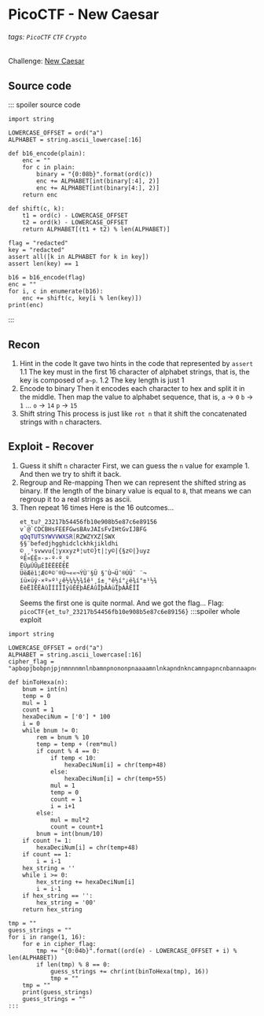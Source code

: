 # PicoCTF - New Caesar
###### tags: `PicoCTF` `CTF` `Crypto`
Challenge: [New Caesar](https://play.picoctf.org/practice/challenge/158?category=2&page=1)

## Source code
::: spoiler source code
```python=
import string

LOWERCASE_OFFSET = ord("a")
ALPHABET = string.ascii_lowercase[:16]

def b16_encode(plain):
	enc = ""
	for c in plain:
		binary = "{0:08b}".format(ord(c))
		enc += ALPHABET[int(binary[:4], 2)]
		enc += ALPHABET[int(binary[4:], 2)]
	return enc

def shift(c, k):
	t1 = ord(c) - LOWERCASE_OFFSET
	t2 = ord(k) - LOWERCASE_OFFSET
	return ALPHABET[(t1 + t2) % len(ALPHABET)]

flag = "redacted"
key = "redacted"
assert all([k in ALPHABET for k in key])
assert len(key) == 1

b16 = b16_encode(flag)
enc = ""
for i, c in enumerate(b16):
	enc += shift(c, key[i % len(key)])
print(enc)

```
:::
## Recon
1. Hint in the code
It gave two hints in the code that represented by `assert`
    1.1 The key must in the first 16 character of alphabet strings, that is, the key is composed of `a~p`.
    1.2 The key length is just 1
2. Encode to binary
Then it encodes each character to hex and split it in the middle. Then map the value to alphabet sequence, that is, 
`a` $\to$ `0`
`b` $\to$ `1`
...
`o` $\to$ `14`
`p` $\to$ `15`
3. Shift string
This process is just like `rot n` that it shift the concatenated strings with `n` characters.

## Exploit - Recover
1. Guess it shift `n` character
First, we can guess the `n` value for example 1. And then we try to shift it back.
2. Regroup and Re-mapping
Then we can represent the shifted string as binary. If the length of the binary value is equal to `8`, that means we can regroup it to a real strings as ascii.
3. Then repeat 16 times
Here is the 16 outcomes...
    ```bash
    et_tu?_23217b54456fb10e908b5e87c6e89156
    v`@`CDCBHsFEEFGwsBAvJAIsFvIHtGvIJBFG
    qQqTUTSYWVVWXSR[RZWZYXZ[SWX
    §§¨befedjhgghidclckhkjikldhi
    ©¸¸¹svwvu{¦yxxyzª¦ut©}t|¦y©|{§z©|}uyz
    ºÉ¤ÉÊ¤·»·º·º¸º
    ËÚµÚÛµÈÌÈËÈËÉË
    ÜëÆëì¦Æ©ª©¨®Ù¬««¬­ÝÙ¨§Ü §¯Ù¬Ü¯®Ú­Ü¯ ¨¬­
    íü×üý·×º»º¹¿ê½¼¼½¾îê¹¸í±¸°ê½í°¿ë¾í°±¹½¾
    ÈèËÌËÊÀûÎÍÍÎÏÿûÊÉþÂÉÁûÎþÁÀüÏþÁÂÊÎÏ
    ```
    Seems the first one is quite normal. And we got the flag...
    Flag: `picoCTF{et_tu?_23217b54456fb10e908b5e87c6e89156}`
:::spoiler whole exploit
```python!=
import string

LOWERCASE_OFFSET = ord("a")
ALPHABET = string.ascii_lowercase[:16]
cipher_flag = "apbopjbobpnjpjnmnnnmnlnbamnpnononpnaaaamnlnkapndnkncamnpapncnbannaapncndnlnpna"

def binToHexa(n):
    bnum = int(n)
    temp = 0
    mul = 1
    count = 1
    hexaDeciNum = ['0'] * 100
    i = 0
    while bnum != 0:
        rem = bnum % 10
        temp = temp + (rem*mul)
        if count % 4 == 0:
            if temp < 10:
                hexaDeciNum[i] = chr(temp+48)
            else:
                hexaDeciNum[i] = chr(temp+55)
            mul = 1
            temp = 0
            count = 1
            i = i+1
        else:
            mul = mul*2
            count = count+1
        bnum = int(bnum/10)
    if count != 1:
        hexaDeciNum[i] = chr(temp+48)
    if count == 1:
        i = i-1
    hex_string = ''
    while i >= 0:
        hex_string += hexaDeciNum[i]
        i = i-1
    if hex_string == '':
        hex_string = '00'
    return hex_string

tmp = ""
guess_strings = ""
for i in range(1, 16):
    for e in cipher_flag:
        tmp += "{0:04b}".format((ord(e) - LOWERCASE_OFFSET + i) % len(ALPHABET))
        if len(tmp) % 8 == 0:
            guess_strings += chr(int(binToHexa(tmp), 16))
            tmp = ""
    tmp = ""
    print(guess_strings)
    guess_strings = ""
:::